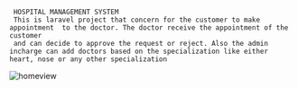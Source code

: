 

     HOSPITAL MANAGEMENT SYSTEM
     This is laravel project that concern for the customer to make appointment  to the doctor. The doctor receive the appointment of the customer
     and can decide to approve the request or reject. Also the admin incharge can add doctors based on the specialization like either heart, nose or any other specialization

![homeview](https://github.com/FROLIANI/Hospital/assets/84269100/2c841f0c-63c8-472d-a628-2767308511d0)


 




     

     





